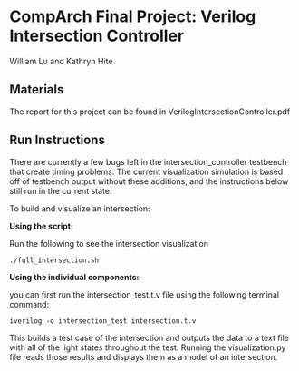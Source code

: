 # CompArch Final Project: Verilog Intersection Controller
William Lu and Kathryn Hite

## Materials

The report for this project can be found in VerilogIntersectionController.pdf


## Run Instructions

There are currently a few bugs left in the intersection_controller testbench that create timing problems.  The current visualization simulation is based off of testbench output without these additions, and the instructions below still run in the current state.

To build and visualize an intersection:

**Using the script:**

Run the following to see the intersection visualization

```
./full_intersection.sh
```

**Using the individual components:** 

you can first run the intersection_test.t.v file using the following terminal command:

```
iverilog -o intersection_test intersection.t.v
```

This builds a test case of the intersection and outputs the data to a text file with all of the light states throughout the test.  Running the visualization.py file reads those results and displays them as a model of an intersection.  